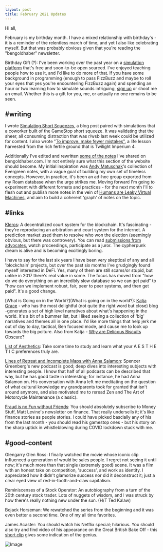 ```yaml
---
layout: post
title: February 2021 Updates
---
```

Hi all,

February is my birthday month. I have a mixed relationship with birthday's - it is a reminder of the relentless march of time, and yet I also like celebrating myself. But that was probably obvious given that you're reading the "bengoldhaber" newsletter.

Birthday Gift (?): I've been working over the past year on a [simulation platform](http://hash.ai/) that's free and soon-to-be open sourced. I've enjoyed teaching people how to use it, and I'd like to do more of that. If you have some background in programming (enough to pass FizzBuzz and maybe to roll your eyes that yes you're encountering FizzBuzz again) and spending an hour or two learning how to simulate sounds intriguing, [sign up](https://calendly.com/bengoldhaber/hash-office-hours?back=1&month=2021-02) or shoot me an email. Whether this is a gift for you, me, or actually no one remains to be seen.

## #writing

I wrote [Simulating Short Squeezes,](https://hash.ai/blog/simulating-squeezing-shorts) a blog post paired with simulations that a coworker built of the GameStop short squeeze. It was validating that the sheer, all consuming distraction that was r/wsb last week could be utilized for content. I also wrote "[To improve, make fewer mistakes"](https://bengoldhaber.com/posts/make-fewer-mistakes), a life lesson harvested from the rich fertile ground that is Twilight Imperium 4.

Additionally I've edited and rewritten [some of the notes](https://bengoldhaber.com/notes) I've shared on bengoldhaber.com. I'm not entirely sure what this section of the website should become. My initial inspiration was [Andy Matuschak](https://notes.andymatuschak.org/)'s collection of Evergreen notes, with a vague goal of building my own set of timeless concepts. However, in practice, it's been an ad-hoc group exported from my Roam database when the urge strikes me. Moving forward I'm going to experiment with different formats and practices - for the next month I'll to flesh out and publish more notes in the vein of [Humans are Leaky Virtual Machines](https://notes.bengoldhaber.com/notes/humans-are-leaky-virtual-machines), and aim to build a coherent 'graph' of notes on the topic. 

## #links

[Kleros](https://kleros.io/): A decentralized court system for the blockchain. It's fascinating - they're reproducing an arbitration and court system for the internet. A prediction market used them to resolve who won the election (seemingly obvious, but there was controvery). You can read [submissions from advocates](https://kleros.io/), watch proceedings, participate as a juror. The cypherpunk dream is alive and is becoming excitingly boring.

I have to say for the last six years I have been very skeptical of any and all 'blockchain' projects, but over the past six months I've grudgingly found myself interested in DeFi. Yes, many of them are still scams/or stupid, but unlike in 2017 there's real value in some. The focus has moved from "how do we do everything on an incredibly slow database so we can get paid" to "how can we implement robust, fair, peer to peer systems, and then get paid". It's a good change.

[What is Going on in the World?](What is going on in the world?): [Katja Grace](https://worldspiritsockpuppet.com/) - who has the most delightful (not quite the right word but close) blog -generates a set of high level narratives about what's happening in the world. It's a bit of a bummer list, but I liked seeing a collection of 'big' narratives and themes all in one place. I'd like more things that help jerk me out of day to day, tactical, Ben focused mode, and cause me to look up towards the big pciture. Also from Katja - [Why are Delicous Biscuits Obscure](https://archive.vn/wip/7AZ3Y)?

[List of Aesthetics](https://aesthetics.fandom.com/wiki/List_of_Aesthetics): Take some time to study and learn what your A E S T H E T I C preferences truly are. 

[Lines of Retreat and Incomplete Maps with Anna Salamon](https://clearerthinkingpodcast.com/?ep=005): Spencer Greenberg's new podcast is good; deep dives into interesting subjects with interesting people. I know that half of all podcasts can be described that way, but he has good taste in interesting; for instance, he had Anna Salamon on. His conversation with Anna left me meditating on the question of what cultural knowledge my grandparents took for granted that isn't around anymore, and also motivated me to reread Zen and The Art of Motorcycle Maintenance (a classic).

[Fraud is no Fun without Friends](https://archive.vn/k2zWO): You should absolutely subscribe to Money Stuff, Matt Levine's newsletter on finance. That really undersells it; it's like finance stories as people stories. I could have picked bascially any of his from the last month - you should read his gamestop ones - but his story on the sharp uptick in whistleblowing during COVID lockdown stuck with me.

## #good-content

Glengarry Glen Ross: I finally watched the movie whose iconic clip influenced a generation of would be sales people. I regret not seeing it until now; it's much more than that single (extremely good) scene. It was a film with an honest take on competition, 'success', and work as identity. I appreciated how it didn't glamorize success nor did it deconstruct it; just a clear eyed view of red-in-tooth-and-claw capitalism.

Reminiscenses of a Stock Operator: An autobiography from a turn of the 20th century stock trader. Lots of nuggets of wisdom, and I was struck by how there's really nothing new under the sun. (H/T Ted Kalaw)

Bojack Horseman: We rewatched the series from the beginning and it was even better a second time. One of my all time favorites. 

James Acaster: You should watch his Netflix special; hilarious. You should also try and find video of his appearance on the Great British Bake Off - this [short clip](https://www.youtube.com/watch?v=0zky4p5HBYE) gives some indication of the genius.



 ![Image](https://pbs.twimg.com/media/Es7QFUiUcAAlIM0?format=jpg&name=900x900)

